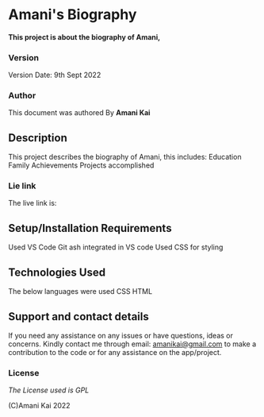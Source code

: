 # Amani's Biography
 
#### This project is about the biography of Amani, 

### Version
Version Date: 9th Sept 2022

### Author
This document was authored By **Amani Kai**
 
## Description
This project describes the biography of Amani, this includes:
Education
Family
Achievements
Projects accomplished 

### Lie link
The live link is:
 
## Setup/Installation Requirements
Used VS Code
Git ash integrated in VS code
Used CSS for styling 

## Technologies Used
The below languages were used
CSS
HTML
 
## Support and contact details
 
If you need any assistance on any issues or have questions, ideas or concerns. Kindly contact me through email: amanikai@gmail.com to make a contribution to the code or for any assistance on the app/project.
 
### License
 
_The License used is GPL_

(C)Amani Kai 2022 

